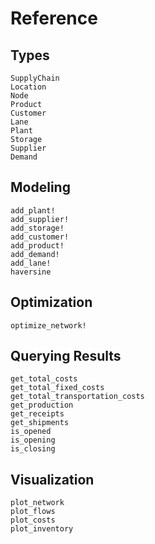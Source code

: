 # Reference

## Types
```@docs
SupplyChain
Location
Node
Product
Customer
Lane
Plant
Storage
Supplier
Demand
```

## Modeling
```@docs
add_plant!
add_supplier!
add_storage!
add_customer!
add_product!
add_demand!
add_lane!
haversine
```

## Optimization
```@docs
optimize_network!
```

## Querying Results
```@docs
get_total_costs
get_total_fixed_costs
get_total_transportation_costs
get_production
get_receipts
get_shipments
is_opened
is_opening
is_closing
```

## Visualization
```@docs
plot_network
plot_flows
plot_costs
plot_inventory
```